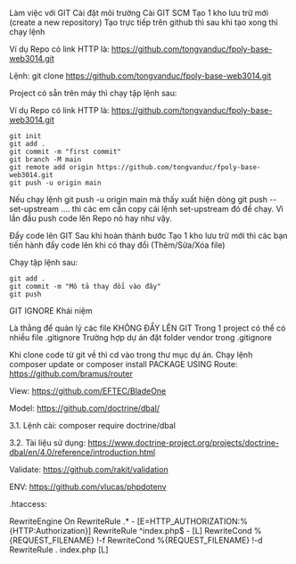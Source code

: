Làm việc với GIT
Cài đặt môi trường
Cài GIT SCM
Tạo 1 kho lưu trữ mới (create a new repository)
Tạo trực tiếp trên github thì sau khi tạo xong thì chạy lệnh

Ví dụ Repo có link HTTP là: https://github.com/tongvanduc/fpoly-base-web3014.git

Lệnh: git clone https://github.com/tongvanduc/fpoly-base-web3014.git

Project có sẵn trên máy thì chạy tập lệnh sau:

Ví dụ Repo có link HTTP là: https://github.com/tongvanduc/fpoly-base-web3014.git

    git init
    git add .
    git commit -m "first commit"
    git branch -M main
    git remote add origin https://github.com/tongvanduc/fpoly-base-web3014.git
    git push -u origin main

Nếu chạy lệnh git push -u origin main mà thấy xuất hiện dòng git push --set-upstream .... thì các em cần copy cái lệnh set-upstream đó để chạy. Vì lần đầu push code lên Repo nó hay như vậy.

Đẩy code lên GIT
Sau khi hoàn thành bước Tạo 1 kho lưu trữ mới thì các bạn tiến hành đẩy code lên khi có thay đổi (Thêm/Sửa/Xóa file)

Chạy tập lệnh sau:

    git add .
    git commit -m "Mô tả thay đổi vào đây"
    git push

GIT IGNORE
Khái niệm

Là thằng để quản lý các file KHÔNG ĐẨY LÊN GIT
Trong 1 project có thể có nhiều file .gitignore
Trường hợp dự án đặt folder vendor trong .gitignore

Khi clone code từ git về thì cd vào trong thư mục dự án.
Chạy lệnh composer update or composer install
PACKAGE USING
Route: https://github.com/bramus/router

View: https://github.com/EFTEC/BladeOne

Model: https://github.com/doctrine/dbal/

3.1. Lệnh cài: composer require doctrine/dbal

3.2. Tài liệu sử dụng: https://www.doctrine-project.org/projects/doctrine-dbal/en/4.0/reference/introduction.html

Validate: https://github.com/rakit/validation

ENV: https://github.com/vlucas/phpdotenv

.htaccess:

RewriteEngine On
RewriteRule .\* - [E=HTTP_AUTHORIZATION:%{HTTP:Authorization}]
RewriteRule ^index\.php$ - [L]
RewriteCond %{REQUEST_FILENAME} !-f
RewriteCond %{REQUEST_FILENAME} !-d
RewriteRule . index.php [L]
